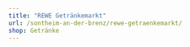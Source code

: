 ```yaml
---
title: "REWE Getränkemarkt"
url: /sontheim-an-der-brenz/rewe-getraenkemarkt/
shop: Getränke
---
```

